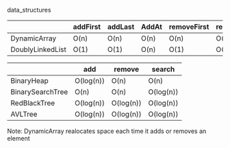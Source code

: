 
data_structures

|   |addFirst|addLast|AddAt|removeFirst|removeLast|removeAt|search|
|---|---|---|---|---|---|---|---|
|DynamicArray|O(n)|O(n)|O(n)|O(n)|O(n)|O(n)|O(n)|
|DoublyLinkedList|O(1)|O(1)|O(n)|O(1)|O(1)|O(n)|O(n)|


|   |add|remove|search|
|---|---|---|---|
|BinaryHeap|O(log(n))|O(n)|O(n)|
|BinarySearchTree|O(n)|O(n)|O(log(n))|
|RedBlackTree|O(log(n))|O(log(n))|O(log(n))|
|AVLTree|O(log(n))|O(log(n))|O(log(n))|


Note:
DynamicArray realocates space each time it adds or removes an element
